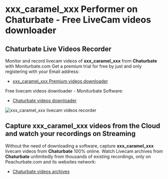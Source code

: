 # xxx_caramel_xxx Performer on Chaturbate - Free LiveCam videos downloader

## Chaturbate Live Videos Recorder

Monitor and record livecam videos of **xxx_caramel_xxx** from **Chaturbate** with Moniturbate.com
Get a premium trial for free by just and only registering with your Email address:
* [xxx_caramel_xxx Premium videos downloader](https://moniturbate.com/request-demo-licence-key.html)

Free livecam videos downloader - Moniturbate Software:
* [Chaturbate videos downloader](https://moniturbate.com/moniturbate-download-software.html)

![xxx_caramel_xxx livecam videos recorder](https://peachurnet.com/templates/moniturbate-software.png)


## Capture xxx_caramel_xxx videos from the Cloud and watch your recordings on Streaming

Without the need of downloading a software, capture **xxx_caramel_xxx** livecam videos from **Chaturbate** 100% online.
Watch Livecam archives from **Chaturbate** unlimitedly from thousands of existing recordings, only on Peachurbate.com and its websites network:
* [Chaturbate videos archives](https://peachurnet.com/)